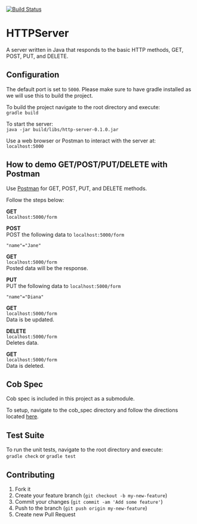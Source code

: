 [![Build Status](https://travis-ci.org/calvached/HTTPServer.svg?branch=master)](https://travis-ci.org/calvached/HTTPServer)
# HTTPServer
A server written in Java that responds to the basic HTTP methods, GET, POST, PUT, and DELETE.
## Configuration
The default port is set to `5000`. Please make sure to have gradle installed as we will use this to build the project.  

To build the project navigate to the root directory and execute:  
`gradle build`  

To start the server:  
`java -jar build/libs/http-server-0.1.0.jar`  

Use a web browser or Postman to interact with the server at:  
`localhost:5000`
## How to demo GET/POST/PUT/DELETE with Postman
Use [Postman](https://www.getpostman.com/) for GET, POST, PUT, and DELETE methods.

Follow the steps below:

__GET__  
`localhost:5000/form`

__POST__  
POST the following data to `localhost:5000/form`
```
"name"="Jane"
```

__GET__  
`localhost:5000/form`  
Posted data will be the response.

__PUT__  
PUT the following data to `localhost:5000/form`
```
"name"="Diana"
```

__GET__  
`localhost:5000/form`  
Data is be updated.

__DELETE__  
`localhost:5000/form`  
Deletes data.

__GET__  
`localhost:5000/form`  
Data is deleted.
## Cob Spec
Cob spec is included in this project as a submodule.  

To setup, navigate to the cob_spec directory and follow the directions located [here](https://github.com/calvached/cob_spec/tree/http-server).
## Test Suite
To run the unit tests, navigate to the root directory and execute:  
`gradle check` or `gradle test`
## Contributing
1. Fork it
2. Create your feature branch (`git checkout -b my-new-feature`)
3. Commit your changes (`git commit -am 'Add some feature'`)
4. Push to the branch (`git push origin my-new-feature`)
5. Create new Pull Request
